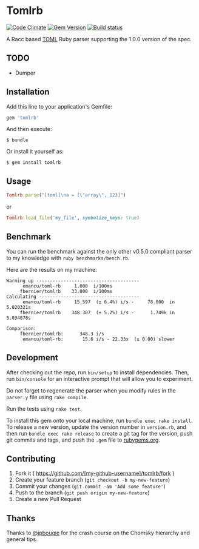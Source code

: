 # Tomlrb

[![Code Climate](https://codeclimate.com/github/fbernier/tomlrb/badges/gpa.svg)](https://codeclimate.com/github/fbernier/tomlrb)
[![Gem Version](https://badge.fury.io/rb/tomlrb.svg)](http://badge.fury.io/rb/tomlrb)
[![Build status](https://github.com/fbernier/tomlrb/workflows/ci/badge.svg)](https://github.com/fbernier/tomlrb/actions)

A Racc based [TOML](https://github.com/toml-lang/toml) Ruby parser supporting the 1.0.0 version of the spec.

## TODO

* Dumper

## Installation

Add this line to your application's Gemfile:

```ruby
gem 'tomlrb'
```

And then execute:

    $ bundle

Or install it yourself as:

    $ gem install tomlrb

## Usage

```ruby
Tomlrb.parse("[toml]\na = [\"array\", 123]")
```

or

```ruby
Tomlrb.load_file('my_file', symbolize_keys: true)
```

## Benchmark

You can run the benchmark against the only other v0.5.0 compliant parser to my knowledge with `ruby benchmarks/bench.rb`.

Here are the results on my machine:

```
Warming up --------------------------------------
      emancu/toml-rb     1.000  i/100ms
     fbernier/tomlrb    33.000  i/100ms
Calculating -------------------------------------
      emancu/toml-rb     15.597  (± 6.4%) i/s -     78.000  in   5.020321s
     fbernier/tomlrb    348.307  (± 5.2%) i/s -      1.749k in   5.034878s

Comparison:
     fbernier/tomlrb:      348.3 i/s
      emancu/toml-rb:       15.6 i/s - 22.33x  (± 0.00) slower

```

## Development

After checking out the repo, run `bin/setup` to install dependencies. Then, run `bin/console` for an interactive prompt that will allow you to experiment.

Do not forget to regenerate the parser when you modify rules in the `parser.y` file using `rake compile`.

Run the tests using `rake test`.

To install this gem onto your local machine, run `bundle exec rake install`. To release a new version, update the version number in `version.rb`, and then run `bundle exec rake release` to create a git tag for the version, push git commits and tags, and push the `.gem` file to [rubygems.org](https://rubygems.org).

## Contributing

1. Fork it ( https://github.com/[my-github-username]/tomlrb/fork )
2. Create your feature branch (`git checkout -b my-new-feature`)
3. Commit your changes (`git commit -am 'Add some feature'`)
4. Push to the branch (`git push origin my-new-feature`)
5. Create a new Pull Request

## Thanks

Thanks to [@jpbougie](https://github.com/jpbougie) for the crash course on  the Chomsky hierarchy and general tips.
